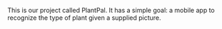 This is our project called PlantPal. It has a simple goal: a mobile app to recognize the type of plant given a supplied picture. 